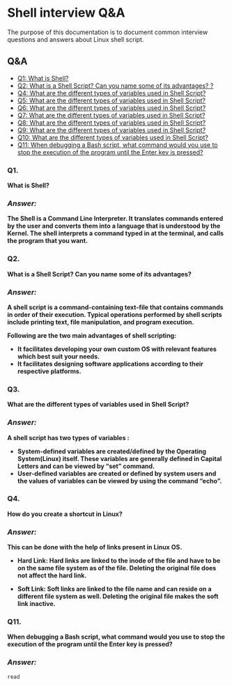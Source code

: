 # Shell interview Q&A

The purpose of this documentation is to document common interview questions and answers about Linux shell script.

## Q&A

* [Q1: What is Shell?](#Q1.)
* [Q2: What is a Shell Script? Can you name some of its advantages? ?](#Q2.)
* [Q4: What are the different types of variables used in Shell Script?](#Q3.)
* [Q5: What are the different types of variables used in Shell Script?](#Q4.)
* [Q6: What are the different types of variables used in Shell Script?](#Q5.)
* [Q7: What are the different types of variables used in Shell Script?](#Q7.)
* [Q8: What are the different types of variables used in Shell Script?](#Q8.)
* [Q9: What are the different types of variables used in Shell Script?](#Q9.)
* [Q10: What are the different types of variables used in Shell Script?](#Q10.)
* [Q11: When debugging a Bash script, what command would you use to stop the execution of the program until the Enter key is pressed?](#Q11)

### Q1.

**What is Shell?**

### *Answer:*

**The Shell is a Command Line Interpreter. It translates commands entered by the user and converts them into a language that is understood by the Kernel. The shell interprets a command typed in at the terminal, and calls the program that you want.**

### Q2.

**What is a Shell Script? Can you name some of its advantages?**

### *Answer:*

**A shell script is a command-containing text-file that contains commands in order of their execution. Typical operations performed by shell scripts include printing text, file manipulation, and program execution.**

   **Following are the two main advantages of shell scripting:**
+  **It facilitates developing your own custom OS with relevant features which best suit your needs.**
+  **It facilitates designing software applications according to their respective platforms.**

### Q3.
**What are the different types of variables used in Shell Script?**
### *Answer:*
**A shell script has two types of variables :**

+  **System-defined variables are created/defined by the Operating System(Linux) itself. These variables are generally defined in Capital Letters and can be viewed by “set” command.**
+  **User-defined variables are created or defined by system users and the values of variables can be viewed by using the command “echo”.**

### Q4.
**How do you create a shortcut in Linux?**
### *Answer:*
**This can be done with the help of links present in Linux OS.**

+  **Hard Link: Hard links are linked to the inode of the file and have to be on the same file system as of the file. Deleting the original file does not affect the hard link.**

+  **Soft Link: Soft links are linked to the file name and can reside on a different file system as well. Deleting the original file makes the soft link inactive.**

### Q11.

**When debugging a Bash script, what command would you use to stop the execution of the program until the Enter key is pressed?**

### *Answer:*

```
read
```
